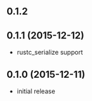 ## 0.1.2

## 0.1.1 (2015-12-12)

- rustc_serialize support

## 0.1.0 (2015-12-11)

- initial release
